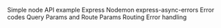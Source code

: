 Simple node API example
Express
Nodemon
express-async-errors
Error codes
Query Params and Route Params
Routing
Error handling
